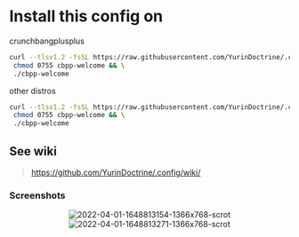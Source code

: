# Install this config on

crunchbangplusplus
```sh
curl --tlsv1.2 -fsSL https://raw.githubusercontent.com/YurinDoctrine/.config/main/.local/bin/cbpp-welcome >cbpp-welcome && \
 chmod 0755 cbpp-welcome && \
 ./cbpp-welcome

```
other distros
```sh
curl --tlsv1.2 -fsSL https://raw.githubusercontent.com/YurinDoctrine/.config/artix/.local/bin/cbpp-welcome >cbpp-welcome && \
 chmod 0755 cbpp-welcome && \
 ./cbpp-welcome

```

## See wiki

> <https://github.com/YurinDoctrine/.config/wiki/>

### Screenshots

<p align="center">
  <img src="https://i.ibb.co/yWfcw8d/2022-04-01-1648813154-1366x768-scrot.png" alt="2022-04-01-1648813154-1366x768-scrot" border="0">
  <img src="https://i.ibb.co/Fhb6TSt/2022-04-01-1648813271-1366x768-scrot.png" alt="2022-04-01-1648813271-1366x768-scrot" border="0">
</p>
